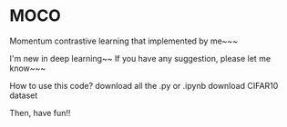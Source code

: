 # MOCO
Momentum contrastive learning that implemented by me~~~

I'm new in deep learning~~ If you have any suggestion, please let me know~~~

How to use this code?
download all the .py or .ipynb
download CIFAR10 dataset

Then, have fun!!

